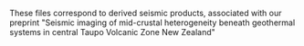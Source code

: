 These files correspond to derived seismic products, associated with our preprint "Seismic imaging of mid-crustal heterogeneity beneath geothermal systems in central Taupo Volcanic Zone New Zealand"
